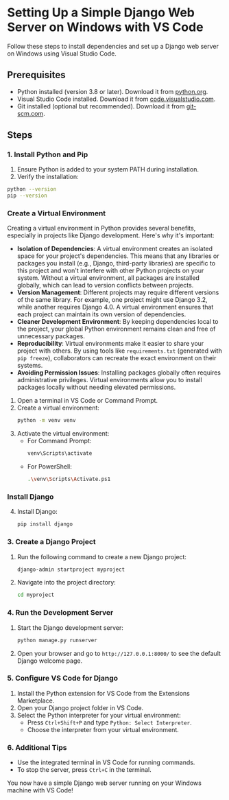 
# Setting Up a Simple Django Web Server on Windows with VS Code

Follow these steps to install dependencies and set up a Django web server on Windows using Visual Studio Code.

## Prerequisites
- Python installed (version 3.8 or later). Download it from [python.org](https://www.python.org/).
- Visual Studio Code installed. Download it from [code.visualstudio.com](https://code.visualstudio.com/).
- Git installed (optional but recommended). Download it from [git-scm.com](https://git-scm.com/).

## Steps

### 1. Install Python and Pip
1. Ensure Python is added to your system PATH during installation.
2. Verify the installation:  
```bash
python --version
pip --version
```

### Create a Virtual Environment

Creating a virtual environment in Python provides several benefits, especially in projects like Django development. Here's why it's important:

- **Isolation of Dependencies**: A virtual environment creates an isolated space for your project's dependencies. This means that any libraries or packages you install (e.g., Django, third-party libraries) are specific to this project and won't interfere with other Python projects on your system. Without a virtual environment, all packages are installed globally, which can lead to version conflicts between projects.
- **Version Management**: Different projects may require different versions of the same library. For example, one project might use Django 3.2, while another requires Django 4.0. A virtual environment ensures that each project can maintain its own version of dependencies.
- **Cleaner Development Environment**: By keeping dependencies local to the project, your global Python environment remains clean and free of unnecessary packages.
- **Reproducibility**: Virtual environments make it easier to share your project with others. By using tools like `requirements.txt` (generated with `pip freeze`), collaborators can recreate the exact environment on their systems.
- **Avoiding Permission Issues**: Installing packages globally often requires administrative privileges. Virtual environments allow you to install packages locally without needing elevated permissions.


1. Open a terminal in VS Code or Command Prompt.
2. Create a virtual environment:
    ```bash
    python -m venv venv
    ```
3. Activate the virtual environment:
    - For Command Prompt:
        ```bash
        venv\Scripts\activate
        ```
    - For PowerShell:
        ```bash
        .\venv\Scripts\Activate.ps1
        ```

### Install Django

4. Install Django:
    ```bash
    pip install django
    ```

### 3. Create a Django Project
1. Run the following command to create a new Django project:
    ```bash
    django-admin startproject myproject
    ```
2. Navigate into the project directory:
    ```bash
    cd myproject
    ```

### 4. Run the Development Server
1. Start the Django development server:
    ```bash
    python manage.py runserver
    ```
2. Open your browser and go to `http://127.0.0.1:8000/` to see the default Django welcome page.

### 5. Configure VS Code for Django
1. Install the Python extension for VS Code from the Extensions Marketplace.
2. Open your Django project folder in VS Code.
3. Select the Python interpreter for your virtual environment:
    - Press `Ctrl+Shift+P` and type `Python: Select Interpreter`.
    - Choose the interpreter from your virtual environment.

### 6. Additional Tips
- Use the integrated terminal in VS Code for running commands.
- To stop the server, press `Ctrl+C` in the terminal.

You now have a simple Django web server running on your Windows machine with VS Code!
